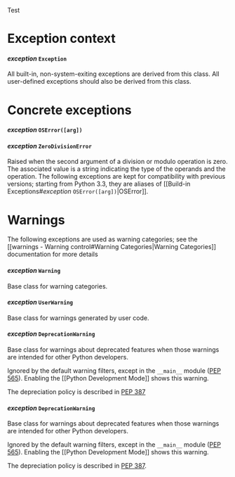 Test
# Exception context
#### *exception* `Exception`
All built-in, non-system-exiting exceptions are derived from this class. All user-defined exceptions should also be derived from this class.
# Concrete exceptions
#### *exception* `OSError([arg])`
#### *exception* `ZeroDivisionError`
Raised when the second argument of a division or modulo operation is zero. The associated value is a string indicating the type of the operands and the operation.
The following exceptions are kept for compatibility with previous versions; starting from Python 3.3, they are aliases of [[Build-in Exceptions#*exception* `OSError([arg])`|OSError]].
# Warnings
The following exceptions are used as warning categories; see the [[warnings - Warning control#Warning Categories|Warning Categories]] documentation for more details
#### *exception* `Warning`
Base class for warning categories.
#### *exception* `UserWarning`
Base class for warnings generated by user code.
#### *exception* `DeprecationWarning`
Base class for warnings about deprecated features when those warnings are intended for other Python developers.

Ignored by the default warning filters, except in the `__main__` module ([PEP 565](https://peps.python.org/pep-0565)). Enabling the [[Python Development Mode]] shows this warning.

The depreciation policy is described in [PEP 387](https://peps.python.org/pep-0387)
#### *exception* `DeprecationWarning`
Base class for warnings about deprecated features when those warnings are intended for other Python developers.

Ignored by the default warning filters, except in the `__main__` module ([PEP 565](https://peps.python.org/pep-0565)). Enabling the [[Python Development Mode]] shows this warning.

The depreciation policy is described in [PEP 387](https://peps.python.org/pep-0387).